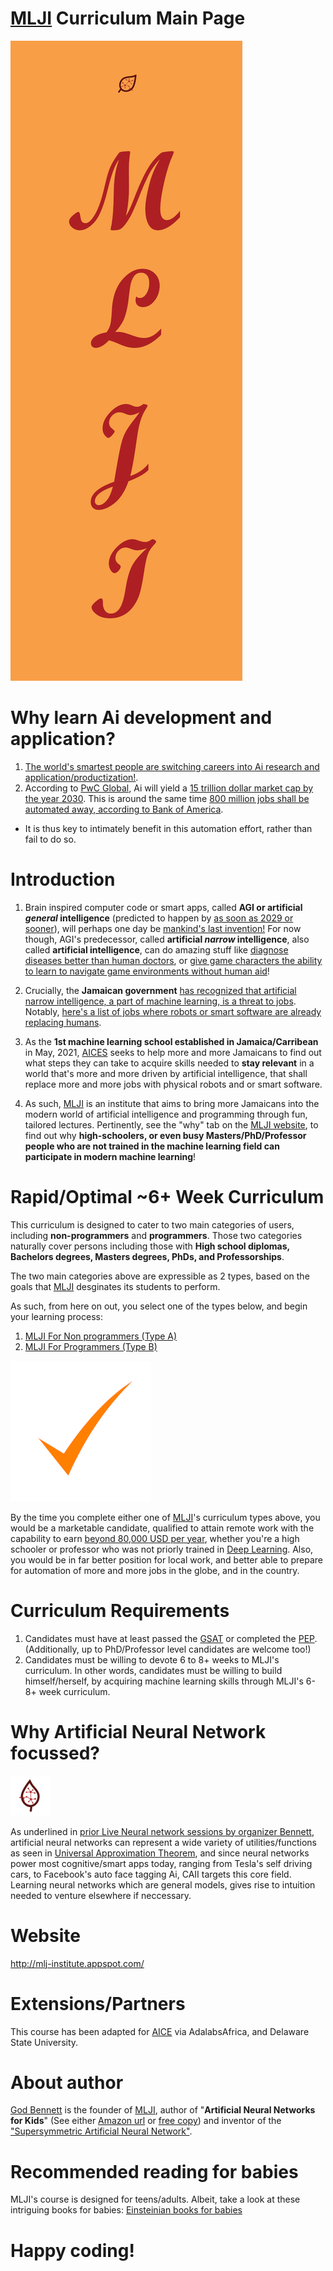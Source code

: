 # [MLJI](http://mlj-institute.appspot.com/) Curriculum Main Page

![Alt Text](https://github.com/JordanMicahBennett/Machine-Learning-Jamaica-Institute_Curriculum_MainPage/blob/master/data/email_marketing_style_01.png)


# Why learn Ai development and application?
1. [The world's smartest people are switching careers into Ai research and application/productization!](https://www.linkedin.com/posts/god-bennett_httpslnkdinebrmfzu-activity-6761811288260694016-70Ys).
2. According to [PwC Global](https://www.pwc.com/gx/en/issues/data-and-analytics/publications/artificial-intelligence-study.html), Ai will yield a [15 trillion dollar market cap by the year 2030](https://www.forbes.com/sites/greatspeculations/2019/02/25/ai-will-add-15-trillion-to-the-world-economy-by-2030/?sh=76b9bd4e1852). This is around the same time [800 million jobs shall be automated away, according to Bank of America](https://www.bbc.com/news/world-us-canada-42170100).
 * It is thus key to intimately benefit in this automation effort, rather than fail to do so.

 
# Introduction
1. Brain inspired computer code or smart apps, called **AGI or artificial _general_ intelligence** (predicted to happen by [as soon as 2029 or sooner](http://www.businessinsider.com/ray-kurzweil-thinks-well-have-human-level-ai-by-2029-2014-12)), will perhaps one day be [mankind's last invention!](https://www.youtube.com/watch?v=9snY7lhJA4c) For now though, AGI's predecessor, called **artificial _narrow_ intelligence**, also called **artificial intelligence**, can do amazing stuff like [diagnose diseases better than human doctors](https://futurism.com/ai-diagnose-heart-disease-lung-cancer-more-accurately-doctors/), or [give game characters the ability to learn to navigate game environments without human aid](https://www.youtube.com/watch?v=qv6UVOQ0F44)! 

2. Crucially, the **Jamaican government** [has recognized that artificial narrow intelligence, a part of machine learning, is a threat to jobs](http://jamaica-gleaner.com/article/news/20180418/beware-artificial-intelligence-wheatley-warns-bpo-sector). Notably, [here's a list of jobs where robots or smart software are already replacing humans](https://blog.cheapism.com/robots-taking-jobs/). 

3. As the **1st machine learning school established in Jamaica/Carribean** in May, 2021, [AICES](https://github.com/g0dEngineer/AICES) seeks to help more and more Jamaicans to find out what steps they can take to acquire skills needed to **stay relevant** in a world that's more and more driven by artificial intelligence, that shall replace more and more jobs with physical robots and or smart software. 

4. As such, [MLJI](https://github.com/JordanMicahBennett/Machine-Learning-Jamaica-Institute_Curriculum_MainPage) is an institute that aims to bring more Jamaicans into the modern world of artificial intelligence and programming through fun, tailored lectures. Pertinently, see the "why" tab on the [MLJI website](hmlj-institute.appspot.com), to find out why **high-schoolers, or even busy Masters/PhD/Professor people who are not trained in the machine learning field can participate in modern machine learning**!



# Rapid/Optimal ~6+ Week Curriculum
This curriculum is designed to cater to two main categories of users, including **non-programmers** and **programmers**. Those two categories naturally cover persons including those with **High school diplomas, Bachelors degrees, Masters degrees, PhDs, and Professorships**.

The two main categories above are expressible as 2 types, based on the goals that [MLJI](http://mlj-institute.appspot.com/) desginates its students to perform.

As such, from here on out, you select one of the types below, and begin your learning process:

1. [MLJI For Non programmers (Type A)](https://github.com/JordanMicahBennett/Machine-Learning-Jamaica-Institute_Curriculum-Type-A_Non-Programmers)
2. [MLJI For Programmers (Type B)](https://github.com/JordanMicahBennett/Machine-Learning-Jamaica-Institute_Curriculum_MainProgrammerPage)

![Alt Text](https://github.com/JordanMicahBennett/Machine-Learning-Jamaica-Institute_Curriculum_MainPage/blob/master/data/tick.png)

By the time you complete either one of [MLJI](http://mlj-institute.appspot.com/)'s curriculum types above, you would be a marketable candidate, qualified to attain remote work with the capability to earn [beyond 80,000 USD per year](https://www.ziprecruiter.com/s/Remote-Data-Scientist-Salary), whether you're a high schooler or professor who was not priorly trained in [Deep Learning](https://en.wikipedia.org/wiki/Deep_learning). Also, you would be in far better position for local work, and better able to prepare for automation of more and more jobs in the globe, and in the country.


# Curriculum Requirements
1. Candidates must have at least passed the [GSAT](https://en.wikipedia.org/wiki/Grade_Six_Achievement_Test) or completed the [PEP](http://www.moe.gov.jm/primary-exit-profile-pep). (Additionally, up to PhD/Professor level candidates are welcome too!)
2. Candidates must be willing to devote 6 to 8+ weeks to MLJI's curriculum. In other words, candidates must be willing to build himself/herself, by acquiring machine learning skills through MLJI's 6-8+ week curriculum.


# Why Artificial Neural Network focussed?
![Alt Text](https://github.com/JordanMicahBennett/Machine-Learning-Jamaica-Institute_Curriculum-Type-A_Non-Programmers/blob/master/data/logo.png)


As underlined in [prior Live Neural network sessions by organizer Bennett](https://github.com/JordanMicahBennett/Live-Agile-Artificial-Neural-Network-Programming-Sessions), artificial neural networks can represent a wide variety of utilities/functions as seen in [Universal Approximation Theorem](https://en.wikipedia.org/wiki/Universal_approximation_theorem), and since neural networks power most cognitive/smart apps today, ranging from Tesla's self driving cars, to Facebook's auto face tagging Ai, CAII targets this core field. Learning neural networks which are general models, gives rise to intuition needed to venture elsewhere if neccessary.


# Website
http://mlj-institute.appspot.com/

# Extensions/Partners

This course has been adapted for [AICE](https://www.aiceafrica.com) via AdalabsAfrica, and Delaware State University.


# About author
[God Bennett](https://www.linkedin.com/in/god-bennett/) is the founder of [MLJI](http://mlj-institute.appspot.com/), author of "**Artificial Neural Networks for Kids**" (See either [Amazon url](https://www.amazon.com/dp/B077FX57ZZ) or [free copy](https://www.researchgate.net/publication/321162382_Artificial_Neural_Nets_For_Kids)) and inventor of the ["Supersymmetric Artificial Neural Network"](https://github.com/JordanMicahBennett/Supersymmetric-artificial-neural-network). 

# Recommended reading for babies
MLJI's course is designed for teens/adults. Albeit, take a look at these intriguing books for babies: [Einsteinian books for babies](https://medium.com/@jordanmicahbennett/einsteinian-books-for-babies-4aa18c3c23c)

# Happy coding!



